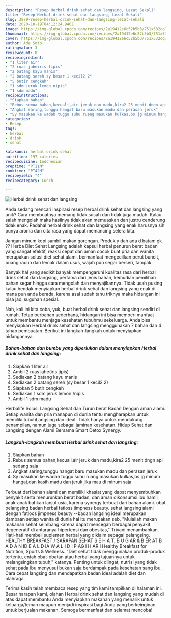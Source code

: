 ```yaml
---
description: "Resep Herbal drink sehat dan langsing, Lezat Sekali"
title: "Resep Herbal drink sehat dan langsing, Lezat Sekali"
slug: 3879-resep-herbal-drink-sehat-dan-langsing-lezat-sekali
date: 2020-10-19T04:12:24.940Z
image: https://img-global.cpcdn.com/recipes/2a19412e6c52b5b3/751x532cq70/herbal-drink-sehat-dan-langsing-foto-resep-utama.jpg
thumbnail: https://img-global.cpcdn.com/recipes/2a19412e6c52b5b3/751x532cq70/herbal-drink-sehat-dan-langsing-foto-resep-utama.jpg
cover: https://img-global.cpcdn.com/recipes/2a19412e6c52b5b3/751x532cq70/herbal-drink-sehat-dan-langsing-foto-resep-utama.jpg
author: Ada Soto
ratingvalue: 3
reviewcount: 8
recipeingredient:
- "1 liter air"
- "2 ruas jaheiris tipis"
- "2 batang kayu manis"
- "2 batang sereh sy besar 1 kecil2 2"
- "5 butir cengkeh"
- "1 sdm jeruk lemon nipis"
- "1 sdm madu"
recipeinstructions:
- "Siapkan bahan"
- "Rebus semua bahan,kecuali,air jeruk dan madu,kira2 25 menit dngn api sedang saja"
- "Angkat saring,tunggu hangat baru masukan madu dan perasan jeruk"
- "Sy masukan ke wadah tuggu suhu ruang masukan kulkas,bs jg minum hangat,dan kasih madu dan jeruk jika mau di minum saja"
categories:
- Resep
tags:
- herbal
- drink
- sehat

katakunci: herbal drink sehat 
nutrition: 197 calories
recipecuisine: Indonesian
preptime: "PT11M"
cooktime: "PT42M"
recipeyield: "4"
recipecategory: Lunch

---
```



![Herbal drink sehat dan langsing](https://img-global.cpcdn.com/recipes/2a19412e6c52b5b3/751x532cq70/herbal-drink-sehat-dan-langsing-foto-resep-utama.jpg)

Anda sedang mencari inspirasi resep herbal drink sehat dan langsing yang unik? Cara membuatnya memang tidak susah dan tidak juga mudah. Kalau salah mengolah maka hasilnya tidak akan memuaskan dan justru cenderung tidak enak. Padahal herbal drink sehat dan langsing yang enak harusnya sih punya aroma dan cita rasa yang dapat memancing selera kita.

Jangan minum kopi sambil makan gorengan. Produk y dah ada d batam gk ?? Herba Diet Sehat Langsing adalah kapsul herbal penurun berat badan yang sangat efektif, reaksi cepat dan aman cocok buat pria dan wanita merupakan solusi diet sehat alami. bermanfaat mengecilkan perut buncit, buang racun dan lemak dalam usus, wajah pun segar berseri, tampak.

Banyak hal yang sedikit banyak mempengaruhi kualitas rasa dari herbal drink sehat dan langsing, pertama dari jenis bahan, kemudian pemilihan bahan segar hingga cara mengolah dan menyajikannya. Tidak usah pusing kalau hendak menyiapkan herbal drink sehat dan langsing yang enak di mana pun anda berada, karena asal sudah tahu triknya maka hidangan ini bisa jadi suguhan spesial.


Nah, kali ini kita coba, yuk, buat herbal drink sehat dan langsing sendiri di rumah. Tetap berbahan sederhana, hidangan ini bisa memberi manfaat untuk membantu menjaga kesehatan tubuhmu sekeluarga. Anda bisa menyiapkan Herbal drink sehat dan langsing menggunakan 7 bahan dan 4 tahap pembuatan. Berikut ini langkah-langkah untuk menyiapkan hidangannya.

<!--inarticleads1-->

##### Bahan-bahan dan bumbu yang diperlukan dalam menyiapkan Herbal drink sehat dan langsing:

1. Siapkan 1 liter air
1. Ambil 2 ruas jahe(iris tipis)
1. Sediakan 2 batang kayu manis
1. Sediakan 2 batang sereh (sy besar 1 kecil2 2)
1. Siapkan 5 butir cengkeh
1. Sediakan 1 sdm jeruk lemon /nipis
1. Ambil 1 sdm madu


Herbalife Solusi Langsing Sehat dan Turun berat Badan Dengan aman alami. Setiap wanita dan pria manapun di dunia tentu mengharapkan untuk memiliki tubuhLangsing dan ideal. Tidak hanya untuk mendukung penampilan, namun juga sebagai jaminan kesehatan. Hidup Sehat dan Langsing dengan Alami Bersama Smart Detox Synergy. 

<!--inarticleads2-->

##### Langkah-langkah membuat Herbal drink sehat dan langsing:

1. Siapkan bahan
1. Rebus semua bahan,kecuali,air jeruk dan madu,kira2 25 menit dngn api sedang saja
1. Angkat saring,tunggu hangat baru masukan madu dan perasan jeruk
1. Sy masukan ke wadah tuggu suhu ruang masukan kulkas,bs jg minum hangat,dan kasih madu dan jeruk jika mau di minum saja


Terbuat dari bahan alami dan memiliki khasiat yang dapat menyembuhkan penyakit serta menurunkan berat badan, dan aman dikonsumsi ibu hamil, anak-anak bahkan lanjut usia, karena synergy terbuat dari bahan alami. obat pelangsing badan herbal fatloss jimpness beauty. sehat langsing alami dengan fatloos jimpness beauty --badan langsing ideal merupakan dambaan setiap wanita di dunia hal itu merupakan seb. &#34;Mulailah makan makanan sehat seimbang karena dapat mencegah berbagai penyakit degeneratif di antaranya hipertensi dan obesitas,&#34; Triyani menambahkan. Hati-hati membeli suplemen herbal yang diklaim sebagai pelangsing. HEALTHY BREAKFAST / SARAPAN SEHAT S E H A T, B U G AR &amp; B ER AT B A D A N ID E A L D IA W A L I D I P AG I H AR I Healthy Breakfast for Nutrition, Sports &amp; Wellness. &#34;Diet sehat tidak menggunakan produk-produk tertentu, entah obat-obatan atau herbal yang tujuannya untuk melangsingkan tubuh,&#34; katanya. Penting untuk diingat, nutrisi yang tidak sehat pada ibu menyusui bukan saja berdampak pada kesehatan sang ibu. Cara cepat langsing dan mendapatkan badan ideal adalah diet dan olahraga. 

Terima kasih telah membaca resep yang tim kami tampilkan di halaman ini. Besar harapan kami, olahan Herbal drink sehat dan langsing yang mudah di atas dapat membantu Anda menyiapkan makanan yang menarik untuk keluarga/teman maupun menjadi inspirasi bagi Anda yang berkeinginan untuk berjualan makanan. Semoga bermanfaat dan selamat mencoba!

